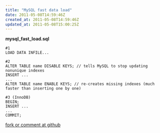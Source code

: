 ```yaml
---
title: "MySQL fast data load"
date: 2011-05-08T14:59:46Z
created_at: 2011-05-08T14:59:46Z
updated_at: 2011-05-08T15:00:25Z
---
```


<strong>mysql_fast_load.sql</strong>

    #1
    LOAD DATA INFILE...
    
    #2
    ALTER TABLE name DISABLE KEYS; // tells MySQL to stop updating nonunique indexes
    INSERT ...
    ...
    ALTER TABLE name ENABLE KEYS; // re-creates missing indexes (much faster than inserting one by one)
    
    #3 (InnoDB)
    BEGIN;
    INSERT ...
    ...
    COMMIT;
    


[fork or comment at github](https://gist.github.com/961414)

